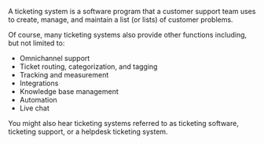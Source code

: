 A ticketing system is a software program that a customer support team uses to create, manage, and maintain a list (or lists) of customer problems.

Of course, many ticketing systems also provide other functions including, but not limited to:

* Omnichannel support
* Ticket routing, categorization, and tagging
* Tracking and measurement
* Integrations
* Knowledge base management
* Automation
* Live chat

You might also hear ticketing systems referred to as ticketing software, ticketing support, or a helpdesk ticketing system.


